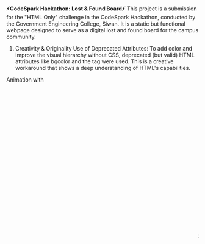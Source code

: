 **⚡CodeSpark Hackathon: Lost & Found Board⚡**
This project is a submission for the "HTML Only" challenge in the CodeSpark Hackathon, conducted by the Government Engineering College, Siwan. It is a static but functional webpage designed to serve as a digital lost and found board for the campus community.


1. Creativity & Originality
Use of Deprecated Attributes: To add color and improve the visual hierarchy without CSS, deprecated (but valid) HTML attributes like bgcolor and the <font> tag were used. This is a creative workaround that shows a deep understanding of HTML's capabilities.

Animation with <marquee>: The <marquee> tag was implemented to add a simple, HTML-only animation to the main title, making the page more dynamic and memorable.

2. Functionality
Clickable Contact Links: All contact information is interactive. Email addresses use mailto: links to open the user's default email client, and phone numbers use tel: links for one-tap calling on mobile devices.

Collapsible Details: The <details> and <summary> tags are used to create expandable sections for item descriptions. This adds a layer of interactivity and keeps the main table clean, all without any JavaScript.

3. UI/UX Design
Structured Layout: The entire page is built on a strong semantic structure using <header>, <main>, <section>, and <footer>.

Readable Tables: Information is organized into HTML <table> elements with borders and padding, which is the most effective way to present structured data clearly in an HTML-only environment.

4. Extra Effort
Semantic HTML5: The code uses modern HTML5 semantic tags, which improves accessibility and code clarity.

How to View
Simply open the index.html file in any modern web browser to view the live page.

Acknowledgements
This project was created by Namratha for the CodeSpark Hackathon.
